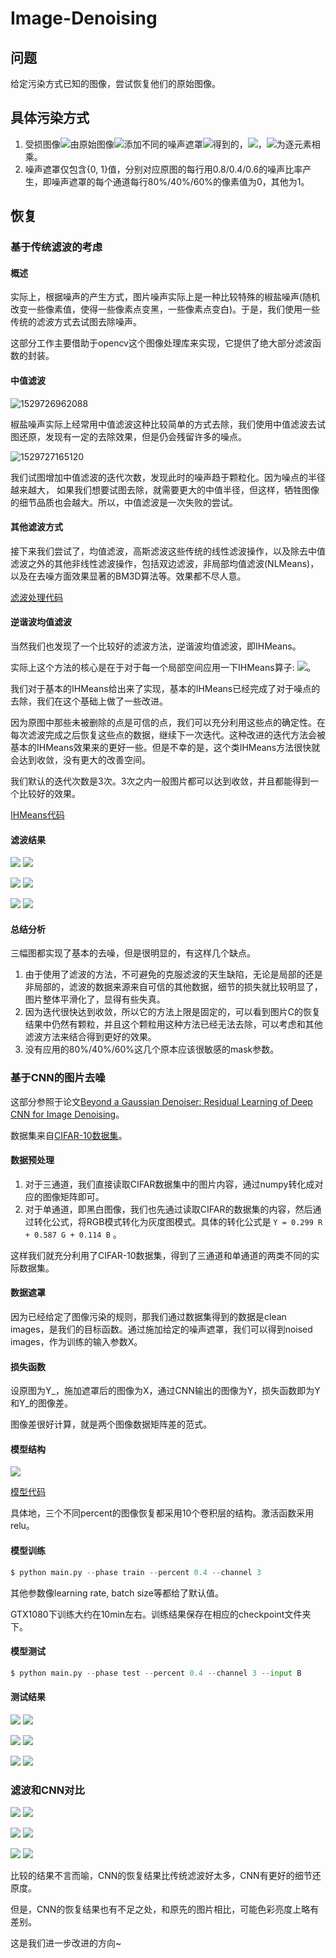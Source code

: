# Image-Denoising

## 问题

给定污染方式已知的图像，尝试恢复他们的原始图像。

## 具体污染方式

1. 受损图像![](./images/E1.png)由原始图像![](./images/E2.png)添加不同的噪声遮罩![](./images/E3.png)得到的，![](./images/E4.png)，![](./images/E5.png)为逐元素相乘。
2. 噪声遮罩仅包含{0, 1}值，分别对应原图的每行用0.8/0.4/0.6的噪声比率产生，即噪声遮罩的每个通道每行80%/40%/60%的像素值为0，其他为1。

## 恢复

### 基于传统滤波的考虑

#### 概述

实际上，根据噪声的产生方式，图片噪声实际上是一种比较特殊的椒盐噪声(随机改变一些像素值，使得一些像素点变黑，一些像素点变白)。于是，我们使用一些传统的滤波方式去试图去除噪声。

这部分工作主要借助于opencv这个图像处理库来实现，它提供了绝大部分滤波函数的封装。

#### 中值滤波

![1529726962088](./images/1.png)

椒盐噪声实际上经常用中值滤波这种比较简单的方式去除，我们使用中值滤波去试图还原，发现有一定的去除效果，但是仍会残留许多的噪点。

![1529727165120](./images/2.png)

我们试图增加中值滤波的迭代次数，发现此时的噪声趋于颗粒化。因为噪点的半径越来越大， 如果我们想要试图去除，就需要更大的中值半径，但这样，牺牲图像的细节品质也会越大。所以，中值滤波是一次失败的尝试。

#### 其他滤波方式

接下来我们尝试了，均值滤波，高斯滤波这些传统的线性滤波操作，以及除去中值滤波之外的其他非线性滤波操作，包括双边滤波，非局部均值滤波(NLMeans)，以及在去噪方面效果显著的BM3D算法等。效果都不尽人意。

[滤波处理代码](./filter/filter.ipynb)

#### 逆谐波均值滤波

当然我们也发现了一个比较好的滤波方法，逆谐波均值滤波，即IHMeans。

实际上这个方法的核心是在于对于每一个局部空间应用一下IHMeans算子: ![](./images/E6.png)。

我们对于基本的IHMeans给出来了实现，基本的IHMeans已经完成了对于噪点的去除，我们在这个基础上做了一些改进。

因为原图中那些未被删除的点是可信的点，我们可以充分利用这些点的确定性。在每次滤波完成之后恢复这些点的数据，继续下一次迭代。这种改进的迭代方法会被基本的IHMeans效果来的更好一些。但是不幸的是，这个类IHMeans方法很快就会达到收敛，没有更大的改善空间。

我们默认的迭代次数是3次。3次之内一般图片都可以达到收敛，并且都能得到一个比较好的效果。

[IHMeans代码](./filter/IHMeans.py)

#### 滤波结果

![](./filter/image/A.png) ![](./filter/resultA.png)

![](./filter/image/B.png) ![](./filter/resultB.png)

![](./filter/image/C.png) ![](./filter/resultC.png)

#### 总结分析

三幅图都实现了基本的去噪，但是很明显的，有这样几个缺点。

1. 由于使用了滤波的方法，不可避免的克服滤波的天生缺陷，无论是局部的还是非局部的，滤波的数据来源来自可信的其他数据，细节的损失就比较明显了，图片整体平滑化了，显得有些失真。
2. 因为迭代很快达到收敛，所以它的方法上限是固定的，可以看到图片C的恢复结果中仍然有颗粒，并且这个颗粒用这种方法已经无法去除，可以考虑和其他滤波方法来结合得到更好的效果。
3. 没有应用的80%/40%/60%这几个原本应该很敏感的mask参数。

### 基于CNN的图片去噪

这部分参照于论文[Beyond a Gaussian Denoiser: Residual Learning of Deep CNN for Image Denoising](http://www4.comp.polyu.edu.hk/~cslzhang/paper/DnCNN.pdf)。

数据集来自[CIFAR-10数据集](http://www.cs.toronto.edu/~kriz/cifar.html )。

#### 数据预处理

1. 对于三通道，我们直接读取CIFAR数据集中的图片内容，通过numpy转化成对应的图像矩阵即可。
2. 对于单通道，即黑白图像，我们也先通过读取CIFAR的数据集的内容，然后通过转化公式，将RGB模式转化为灰度图模式。具体的转化公式是 `Y = 0.299 R + 0.587 G + 0.114 B` 。

这样我们就充分利用了CIFAR-10数据集，得到了三通道和单通道的两类不同的实际数据集。

#### 数据遮罩

因为已经给定了图像污染的规则，那我们通过数据集得到的数据是clean images，是我们的目标函数。通过施加给定的噪声遮罩，我们可以得到noised images，作为训练的输入参数X。

#### 损失函数

设原图为Y\_，施加遮罩后的图像为X，通过CNN输出的图像为Y，损失函数即为Y和Y\_的图像差。

图像差很好计算，就是两个图像数据矩阵差的范式。

#### 模型结构

![](./images/4.png)  

[模型代码](./cnn/model.py)

具体地，三个不同percent的图像恢复都采用10个卷积层的结构。激活函数采用relu。

#### 模型训练

```python
$ python main.py --phase train --percent 0.4 --channel 3
```

其他参数像learning rate, batch size等都给了默认值。

GTX1080下训练大约在10min左右。训练结果保存在相应的checkpoint文件夹下。

#### 模型测试

```python
$ python main.py --phase test --percent 0.4 --channel 3 --input B
```

#### 测试结果

![](./cnn/data/test/A.png) ![](./cnn/resultA.png)

![](./cnn/data/test/B.png) ![](./cnn/resultB.png)

![](./cnn/data/test/C.png) ![](./cnn/resultC.png)

### 滤波和CNN对比

![](./filter/resultA.png) ![](./cnn/resultA.png)

![](./filter/resultB.png) ![](./cnn/resultB.png)

![](./filter/resultC.png) ![](./cnn/resultC.png)

比较的结果不言而喻，CNN的恢复结果比传统滤波好太多，CNN有更好的细节还原度。

但是，CNN的恢复结果也有不足之处，和原先的图片相比，可能色彩亮度上略有差别。

这是我们进一步改进的方向~

